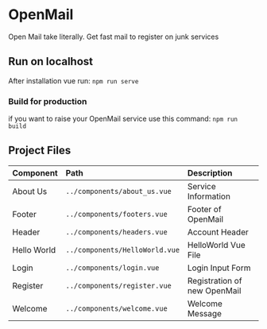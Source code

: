 # OpenMail
 Open Mail take literally. Get fast mail to register on junk services 
## Run on localhost
After installation vue run: `npm run serve`
### Build for production
if you want to raise your OpenMail service use this command: `npm run build`

## Project Files
| Component    |  Path                          | Description                  |
| :---         | :---                           | :---                         |
| About Us     | `../components/about_us.vue`   | Service Information          |
| Footer       | `../components/footers.vue`    | Footer of OpenMail           |
| Header       | `../components/headers.vue`    | Account Header               |
| Hello World  | `../components/HelloWorld.vue` | HelloWorld Vue File          |
| Login        | `../components/login.vue`      | Login Input Form             |
| Register     | `../components/register.vue`   | Registration of new OpenMail |
| Welcome      | `../components/welcome.vue`    | Welcome Message              |
